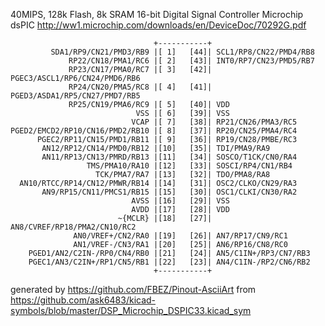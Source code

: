 40MIPS, 128k Flash, 8k SRAM
16-bit Digital Signal Controller Microchip dsPIC
http://ww1.microchip.com/downloads/en/DeviceDoc/70292G.pdf


	                                +-----------+
	         SDA1/RP9/CN21/PMD3/RB9 |[ 1]   [44]| SCL1/RP8/CN22/PMD4/RB8
	             RP22/CN18/PMA1/RC6 |[ 2]   [43]| INT0/RP7/CN23/PMD5/RB7
	             RP23/CN17/PMA0/RC7 |[ 3]   [42]| PGEC3/ASCL1/RP6/CN24/PMD6/RB6
	             RP24/CN20/PMA5/RC8 |[ 4]   [41]| PGED3/ASDA1/RP5/CN27/PMD7/RB5
	             RP25/CN19/PMA6/RC9 |[ 5]   [40]| VDD
	                            VSS |[ 6]   [39]| VSS
	                           VCAP |[ 7]   [38]| RP21/CN26/PMA3/RC5
	PGED2/EMCD2/RP10/CN16/PMD2/RB10 |[ 8]   [37]| RP20/CN25/PMA4/RC4
	      PGEC2/RP11/CN15/PMD1/RB11 |[ 9]   [36]| RP19/CN28/PMBE/RC3
	       AN12/RP12/CN14/PMD0/RB12 |[10]   [35]| TDI/PMA9/RA9
	       AN11/RP13/CN13/PMRD/RB13 |[11]   [34]| SOSCO/T1CK/CN0/RA4
	                 TMS/PMA10/RA10 |[12]   [33]| SOSCI/RP4/CN1/RB4
	                   TCK/PMA7/RA7 |[13]   [32]| TDO/PMA8/RA8
	  AN10/RTCC/RP14/CN12/PMWR/RB14 |[14]   [31]| OSC2/CLKO/CN29/RA3
	       AN9/RP15/CN11/PMCS1/RB15 |[15]   [30]| OSC1/CLKI/CN30/RA2
	                           AVSS |[16]   [29]| VSS
	                           AVDD |[17]   [28]| VDD
	                        ~{MCLR} |[18]   [27]| AN8/CVREF/RP18/PMA2/CN10/RC2
	              AN0/VREF+/CN2/RA0 |[19]   [26]| AN7/RP17/CN9/RC1
	              AN1/VREF-/CN3/RA1 |[20]   [25]| AN6/RP16/CN8/RC0
	    PGED1/AN2/C2IN-/RP0/CN4/RB0 |[21]   [24]| AN5/C1IN+/RP3/CN7/RB3
	    PGEC1/AN3/C2IN+/RP1/CN5/RB1 |[22]   [23]| AN4/C1IN-/RP2/CN6/RB2
	                                +-----------+


generated by https://github.com/FBEZ/Pinout-AsciiArt from https://github.com/ask6483/kicad-symbols/blob/master/DSP_Microchip_DSPIC33.kicad_sym
